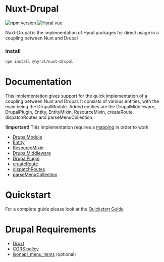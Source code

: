 # Nuxt-Drupal
[![npm version](https://badge.fury.io/js/%40hyral%2Fnuxt-drupal.svg)](https://badge.fury.io/js/%40hyral%2Fnuxt-drupal)
[![Hyral vue](https://badgen.net/bundlephobia/minzip/@hyral/nuxt-drupal)](https://bundlephobia.com/result?p=@hyral/nuxt-drupal)

Nuxt-Drupal is the implementation of Hyral packages for direct usage in a coupling between Nuxt and Drupal

### Install
```bash
npm install @hyral/nuxt-drupal
```

# Documentation
This implementation gives support for the quick implementation of a coupling between Nuxt and Drupal. It consists of various entities, with the main being the DrupalModule. Added entities are the DrupalMiddleware, DrupalPlugin, Entity, EntityMixin, ResourceMixin, createRoute, dispatchRoutes and parseMenuCollection.

**!important!** This implementation requires a [mapping] in order to work

* [DrupalModule]
* [Entity]
* [ResourceMixin]
* [DrupalMiddleware]
* [DrupalPlugin]
* [createRoute]
* [dispatchRoutes]
* [parseMenuCollection]

# Quickstart
For a complete guide please look at the [Quickstart Guide]

# Drupal Requirements
* [Druxt]
* [CORS policy]
* [jsonapi_menu_items] (optional)

[DrupalModule]: https://github.com/SyneticNL/Hyral/tree/v2.0.0-prerelease/implementations/nuxt-drupal/documentation/module.md
[Entity]: https://github.com/SyneticNL/Hyral/tree/v2.0.0-prerelease/implementations/nuxt-drupal/documentation/entity.md
[ResourceMixin]: https://github.com/SyneticNL/Hyral/tree/v2.0.0-prerelease/implementations/nuxt-drupal/documentation/mixin.md
[DrupalMiddleware]: https://github.com/SyneticNL/Hyral/tree/v2.0.0-prerelease/implementations/nuxt-drupal/documentation/middleware.md
[DrupalPlugin]: https://github.com/SyneticNL/Hyral/tree/v2.0.0-prerelease/implementations/nuxt-drupal/documentation/plugin.md
[dispatchRoutes]: https://github.com/SyneticNL/Hyral/tree/v2.0.0-prerelease/implementations/nuxt-drupal/documentation/dispatch-routes.md
[createRoute]: https://github.com/SyneticNL/Hyral/tree/v2.0.0-prerelease/implementations/nuxt-drupal/documentation/route.md
[parseMenuCollection]: https://github.com/SyneticNL/Hyral/tree/v2.0.0-prerelease/implementations/nuxt-drupal/documentation/menu-collection.md
[mapping]: https://github.com/SyneticNL/Hyral/tree/v2.0.0-prerelease/implementations/nuxt-drupal/documentation/mapping.md
[Druxt]: https://github.com/SyneticNL/Hyral/tree/v2.0.0-prerelease/implementations/nuxt-drupal/documentation/drupal/druxt.md
[CORS policy]: https://github.com/SyneticNL/Hyral/tree/v2.0.0-prerelease/implementations/nuxt-drupal/documentation/drupal/cors.md
[jsonapi_menu_items]: https://github.com/SyneticNL/Hyral/tree/v2.0.0-prerelease/implementations/nuxt-drupal/documentation/drupal/menu.md
[Quickstart Guide]: https://github.com/SyneticNL/Hyral/tree/v2.0.0-prerelease/implementations/nuxt-drupal/documentation/guides/quickstart.md